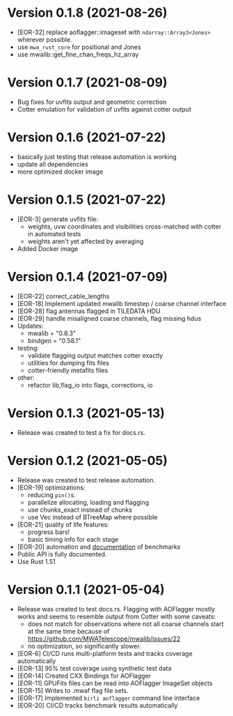 <!-- markdownlint-disable=MD025 -->

# Version 0.1.8 (2021-08-26)

- [EOR-32] replace aoflagger::imageset with `ndarray::Array3<Jones>` wherever possible. 
- use `mwa_rust_core` for positional and Jones
- use mwalib::get_fine_chan_freqs_hz_array

# Version 0.1.7 (2021-08-09)

- Bug fixes for uvfits output and geometric correction
- Cotter emulation for validation of uvfits against cotter output

# Version 0.1.6 (2021-07-22)

- basically just testing that release automation is working
- update all dependencies
- more optimized docker image

# Version 0.1.5 (2021-07-22)

- [EOR-3] generate uvfits file:
  - weights, uvw coordinates and visibilities cross-matched with cotter in automated tests
  - weights aren't yet affected by averaging
- Added Docker image

 # Version 0.1.4 (2021-07-09)

- [EOR-22] correct_cable_lengths
- [EOR-18] Implement updated mwalib timestep / coarse channel interface
- [EOR-28] flag antennas flagged in TILEDATA HDU
- [EOR-29] handle misaligned coarse channels, flag missing hdus
- Updates:
  - mwalib = "0.8.3"
  - bindgen = "0.58.1"
- testing:
  - validate flagging output matches cotter exactly
  - utilities for dumping fits files
  - cotter-friendly metafits files
- other:
  - refactor lib,flag_io into flags, corrections, io

# Version 0.1.3 (2021-05-13)

* Release was created to test a fix for docs.rs.

# Version 0.1.2 (2021-05-05)

* Release was created to test release automation.
* [EOR-19] optimizations:
  * reducing `pin()`s.
  * parallelize allocating, loading and flagging
  * use chunks_exact instead of chunks
  * use Vec instead of BTreeMap where possible
* [EOR-21] quality of life features:
  * progress bars!
  * basic timing info for each stage
* [EOR-20] automation and [documentation](doc/benchmark_results.md) of benchmarks
* Public API is fully documented.
* Use Rust 1.51

# Version 0.1.1 (2021-05-04)

* Release was created to test docs.rs. Flagging with AOFlagger mostly works and seems to resemble
  output from Cotter with some caveats:
  * does not match for observations where not all coarse channels start at the same time because of
    <https://github.com/MWATelescope/mwalib/issues/22>
  * no optimization, so significantly slower.
* [EOR-6] CI/CD runs multi-platform tests and tracks coverage automatically
* [EOR-13] 95% test coverage using synthetic test data
* [EOR-14] Created CXX Bindings for AOFlagger
* [EOR-11] GPUFits files can be read into AOFlagger ImageSet objects
* [EOR-15] Writes to .mwaf flag file sets.
* [EOR-17] Implemented `birli aoflagger` command line interface
* [EOR-20] CI/CD tracks benchmark results automatically
